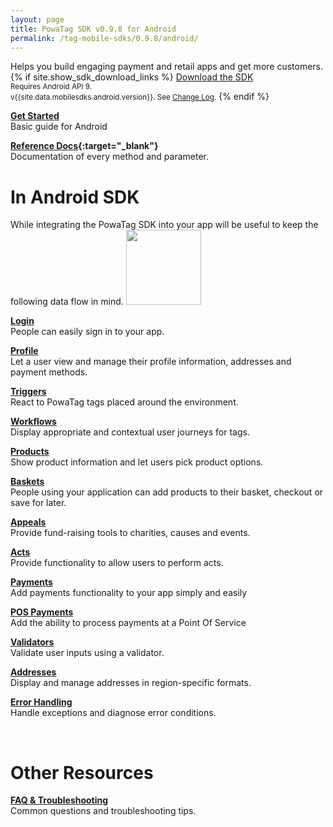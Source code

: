 ```yaml
---
layout: page
title: PowaTag SDK v0.9.8 for Android
permalink: /tag-mobile-sdks/0.9.8/android/
---
```


Helps you build engaging payment and retail apps and get more customers.
{% if site.show_sdk_download_links %}
<a class="download-link android" href="{{site.data.mobilesdks.android.url}}">Download the SDK</a><br />
<small>Requires Android API 9.</small><br />
<small>v{{site.data.mobilesdks.android.version}}. See [Change Log]({{site.baseurl}}/tag-mobile-sdks/0.9.8/android/changelog/).</small>
{% endif %}

**[Get Started]({{site.baseurl}}/tag-mobile-sdks/0.9.8/android/start/)**<br />
Basic guide for Android

**[Reference Docs]({{site.baseurl}}/tag-mobile-sdks/0.9.8/refdocs/android/sdk){:target="_blank"}**<br />
Documentation of every method and parameter.
<br />


# In Android SDK

While integrating the PowaTag SDK into your app will be useful to keep the following data flow in mind.
<img src="{{ '/images/powatag_mobile_sdks_generic_workflow.png' | prepend: site.baseurl }}" height="120" />


**[Login]({{site.baseurl}}/tag-mobile-sdks/0.9.8/android/login/)**<br />
People can easily sign in to your app.

**[Profile]({{site.baseurl}}/tag-mobile-sdks/0.9.8/android/profile/)**<br />
Let a user view and manage their profile information, addresses and payment methods.

**[Triggers]({{site.baseurl}}/tag-mobile-sdks/0.9.8/android/triggers/)**<br />
React to PowaTag tags placed around the environment.

**[Workflows]({{site.baseurl}}/tag-mobile-sdks/0.9.8/android/workflows/)**<br />
Display appropriate and contextual user journeys for tags.

**[Products]({{site.baseurl}}/tag-mobile-sdks/0.9.8/android/products/)**<br />
Show product information and let users pick product options.

**[Baskets]({{site.baseurl}}/tag-mobile-sdks/0.9.8/android/baskets/)**<br />
People using your application can add products to their basket, checkout or save for later.

**[Appeals]({{site.baseurl}}/tag-mobile-sdks/0.9.8/android/appeals/)**<br />
Provide fund-raising tools to charities, causes and events.

**[Acts]({{site.baseurl}}/tag-mobile-sdks/0.9.8/android/acts/)**<br />
Provide functionality to allow users to perform acts.

**[Payments]({{site.baseurl}}/tag-mobile-sdks/0.9.8/android/payments/)**<br />
Add payments functionality to your app simply and easily

**[POS Payments]({{site.baseurl}}/tag-mobile-sdks/0.9.8/android/pospayments/)**<br />
Add the ability to process payments at a Point Of Service

**[Validators]({{site.baseurl}}/tag-mobile-sdks/0.9.8/android/validators/)**<br />
Validate user inputs using a validator.

**[Addresses]({{site.baseurl}}/tag-mobile-sdks/0.9.8/android/addresses/)**<br />
Display and manage addresses in region-specific formats.

**[Error Handling]({{site.baseurl}}/tag-mobile-sdks/0.9.8/android/errors/)**<br />
Handle exceptions and diagnose error conditions.


<br />

# Other Resources

**[FAQ & Troubleshooting]({{site.baseurl}}/tag-mobile-sdks/0.9.8/android/faq/)**<br />
Common questions and troubleshooting tips.



